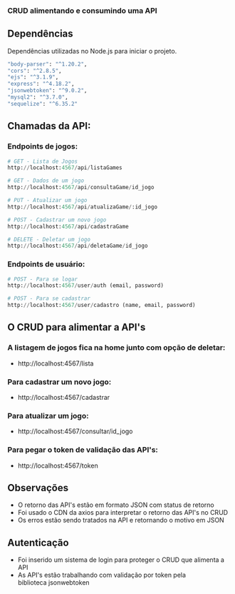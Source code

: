 ### CRUD alimentando e consumindo uma API

## Dependências

Dependências utilizadas no Node.js para iniciar o projeto.

```bash
"body-parser": "^1.20.2",
"cors": "^2.8.5",
"ejs": "^3.1.9",
"express": "^4.18.2",
"jsonwebtoken": "^9.0.2",
"mysql2": "^3.7.0",
"sequelize": "^6.35.2"
```

## Chamadas da API:

### Endpoints de jogos:
```python
# GET - Lista de Jogos
http://localhost:4567/api/listaGames

# GET - Dados de um jogo
http://localhost:4567/api/consultaGame/id_jogo

# PUT - Atualizar um jogo
http://localhost:4567/api/atualizaGame/:id_jogo

# POST - Cadastrar um novo jogo
http://localhost:4567/api/cadastraGame

# DELETE - Deletar um jogo
http://localhost:4567/api/deletaGame/id_jogo

```

### Endpoints de usuário:
```python
# POST - Para se logar
http://localhost:4567/user/auth (email, password)

# POST - Para se cadastrar
http://localhost:4567/user/cadastro (name, email, password)

```

## O CRUD para alimentar a API's

### A listagem de jogos fica  na home junto com opção de deletar:
- http://localhost:4567/lista

### Para cadastrar um novo jogo:
- http://localhost:4567/cadastrar

### Para atualizar um jogo:
- http://localhost:4567/consultar/id_jogo

### Para pegar o token de validação das API's:
- http://localhost:4567/token

## Observações

- O retorno das API's estão em formato JSON com status de retorno
- Foi usado o CDN da axios para interpretar o retorno das API's no CRUD
- Os erros estão sendo tratados na API e retornando o motivo em JSON

## Autenticação

- Foi inserido um sistema de login para proteger o CRUD que alimenta a API
- As API's estão trabalhando com validação por token pela biblioteca jsonwebtoken